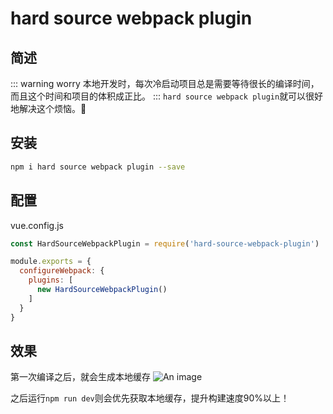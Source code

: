 # hard source webpack plugin

## 简述

::: warning worry
本地开发时，每次冷启动项目总是需要等待很长的编译时间，而且这个时间和项目的体积成正比。
:::
`hard source webpack plugin`就可以很好地解决这个烦恼。:tada:

## 安装

```bash
npm i hard source webpack plugin --save
```

## 配置

vue.config.js
```javascript
const HardSourceWebpackPlugin = require('hard-source-webpack-plugin')

module.exports = {
  configureWebpack: {
    plugins: [
      new HardSourceWebpackPlugin()
    ]
  }
}
```
## 效果

第一次编译之后，就会生成本地缓存
![An image](/notes/hardsource.png)

之后运行`npm run dev`则会优先获取本地缓存，提升构建速度90%以上！
